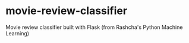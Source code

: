 # movie-review-classifier
Movie review classifier built with Flask (from Rashcha's Python Machine Learning)

